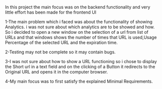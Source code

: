 In this project the main focus was on the backend functionality
and very little effort has been made for the frontend UI

1-The main problem which i faced was about the functionality of showing Analytics.
  i was not sure about which analytics are to be showed and how.
  So i decided to open a new window on the selection of a url from list of URLs   and that windows shows the number of times that URL is used,Usage Percentage of   the selected URL and the expiration time.
  
2-Testing may not be complete so it may contain bugs.

3-I was not sure about how to show a URL functioning so i chose to display the   Short url in a text field and on the clicking of a Button it redirects to the   Original URL and opens it in the computer browser.

4-My main focus was to first satisfy the explained Minimal Requirements.

 
  